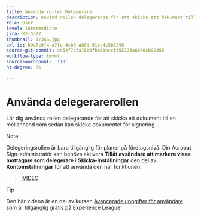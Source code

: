 ```yaml
---
title: Använda rollen Delegerare
description: Använd rollen delegerande för att skicka ett dokument till en mellanhand som sedan kan vidarebefordra dokumentet för signering
role: User
level: Intermediate
jira: KT-5322
thumbnail: 17366.jpg
exl-id: b9d7c6f4-a7fc-4cb8-a80d-91cc4c5b5298
source-git-commit: ad54f7afa78b0fbb31eccf455723a8890cb92355
workflow-type: tm+mt
source-wordcount: '110'
ht-degree: 3%

---
```


# Använda delegerarerollen

Lär dig använda rollen delegerande för att skicka ett dokument till en mellanhand som sedan kan skicka dokumentet för signering.

>[!NOTE]
>
>Delegeringsrollen är bara tillgänglig för planer på företagsnivå. Din Acrobat Sign-administratör kan behöva aktivera **Tillåt avsändare att markera vissa mottagare som delegerare** i **Skicka-inställningar** den del av **Kontoinställningar** för att använda den här funktionen.

>[!VIDEO](https://video.tv.adobe.com/v/343621?quality=12&learn=on&hidetitle=true)

>[!TIP]
>
>Den här videon är en del av kursen [Avancerade uppgifter för användare](https://experienceleague.adobe.com/?recommended=Sign-U-1-2020.3) som är tillgänglig gratis på Experience League!
